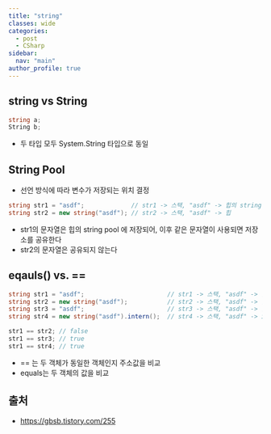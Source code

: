 ```yaml
---
title: "string"
classes: wide
categories: 
  - post
  - CSharp
sidebar:
  nav: "main"
author_profile: true
---
```

   
## string vs String

```csharp
string a;
String b;
```

* 두 타입 모두 System.String 타입으로 동일
  
## String Pool
* 선언 방식에 따라 변수가 저장되는 위치 결정

```csharp
string str1 = "asdf";             // str1 -> 스택, "asdf" -> 힙의 string pool
string str2 = new string("asdf"); // str2 -> 스택, "asdf" -> 힙
```

* str1의 문자열은 힙의 string pool 에 저장되어, 이후 같은 문자열이 사용되면 저장소를 공유한다
* str2의 문자열은 공유되지 않는다

## eqauls() vs. ==

```csharp
string str1 = "asdf";                       // str1 -> 스택, "asdf" -> 힙의 string pool 공유
string str2 = new string("asdf");           // str2 -> 스택, "asdf" -> 힙 별개 주소 
string str3 = "asdf";                       // str3 -> 스택, "asdf" -> 힙의 string pool 공유
string str4 = new string("asdf").intern();  // str4 -> 스택, "asdf" -> intern 함수를 통해 힙의 string pool 공유

str1 == str2; // false
str1 == str3; // true
str1 == str4; // true
```

* == 는 두 객체가 동일한 객체인지 주소값을 비교
* equals는 두 객체의 값을 비교
  
## 출처
* <https://gbsb.tistory.com/255>
